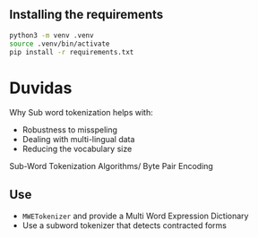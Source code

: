 
## Installing the requirements

```sh
python3 -m venv .venv
source .venv/bin/activate
pip install -r requirements.txt
```

# Duvidas

Why Sub word tokenization helps with:
- Robustness to misspeling
- Dealing with multi-lingual data 
- Reducing the vocabulary size 

Sub-Word Tokenization Algorithms/ Byte Pair Encoding

## Use

- `MWETokenizer` and provide a Multi Word Expression Dictionary
- Use a subword tokenizer that detects contracted forms

